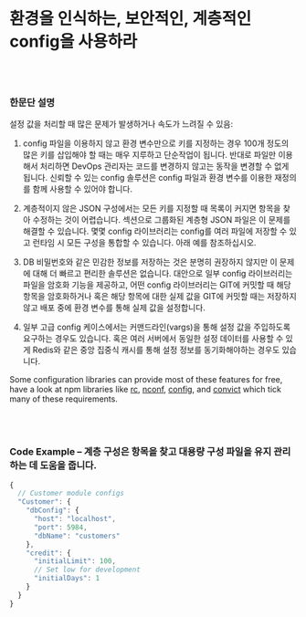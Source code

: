 # 환경을 인식하는, 보안적인, 계층적인 config을 사용하라

<br/><br/>

### 한문단 설명

설정 값을 처리할 때 많은 문제가 발생하거나 속도가 느려질 수 있음:

1. config 파일을 이용하지 않고 환경 변수만으로 키를 지정하는 경우 100개 정도의 많은 키를 삽입해야 할 때는 매우 지루하고 단순작업이 됩니다. 반대로 파일만 이용해서 처리하면 DevOps 관리자는 코드를 변경하지 않고는 동작을 변경할 수 없게 됩니다. 신뢰할 수 있는 config 솔루션은 config 파일과 환경 변수를 이용한 재정의를 함께 사용할 수 있어야 합니다.

2. 계층적이지 않은 JSON 구성에서는 모든 키를 지정할 때 목록이 커지면 항목을 찾아 수정하는 것이 어렵습니다. 섹션으로 그룹화된 계층형 JSON 파일은 이 문제를 해결할 수 있습니다. 몇몇 config 라이브러리는 config를 여러 파일에 저장할 수 있고 런타임 시 모든 구성을 통합할 수 있습니다. 아래 예를 참조하십시오.

3. DB 비밀번호와 같은 민감한 정보를 저장하는 것은 분명히 권장하지 않지만 이 문제에 대해 더 빠르고 편리한 솔루션은 없습니다. 대안으로 일부 config 라이브러리는 파일을 암호화 기능을 제공하고, 어떤 config 라이브러리는 GIT에 커밋할 때 해당 항목을 암호화하거나 혹은 해당 항목에 대한 실제 값을 GIT에 커밋할 때는 저장하지 않고 배포 중에 환경 변수를 통해 실제 값을 설정합니다.

4. 일부 고급 config 케이스에서는 커맨드라인(vargs)을 통해 설정 값을 주입하도록 요구하는 경우도 있습니다. 혹은 여러 서버에서 동일한 설정 데이터를 사용할 수 있게 Redis와 같은 중앙 집중식 캐시를 통해 설정 정보를 동기화해야하는 경우도 있습니다.

Some configuration libraries can provide most of these features for free, have a look at npm libraries like [rc](https://www.npmjs.com/package/rc), [nconf](https://www.npmjs.com/package/nconf), [config](https://www.npmjs.com/package/config), and [convict](https://www.npmjs.com/package/convict) which tick many of these requirements.

<br/><br/>

### Code Example – 계층 구성은 항목을 찾고 대용량 구성 파일을 유지 관리하는 데 도움을 줍니다.

```js
{
  // Customer module configs 
  "Customer": {
    "dbConfig": {
      "host": "localhost",
      "port": 5984,
      "dbName": "customers"
    },
    "credit": {
      "initialLimit": 100,
      // Set low for development 
      "initialDays": 1
    }
  }
}
```

<br/><br/>
